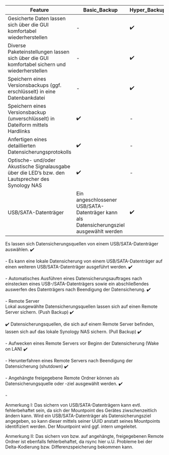 
| Feature |	Basic_Backup	| Hyper_Backup |
| ------------- | ------------- | ------------------- |
| Gesicherte Daten lassen sich über die GUI komfortabel wiederherstellen	| - | ✔️ |
| Diverse Paketeinstellungen lassen sich über die GUI komfortabel sichern und wiederherstellen	 | - | ✔️ |
| Speichern eines Versionsbackups (ggf. erschlüsselt) in eine Datenbankdatei | - | ✔️ |
| Speichern eines Versionsbackup (unverschlüsselt) in Dateiform mittels Hardlinks | ✔️ | - |
| Anfertigen eines detaillierten Datensicherungsprotokolls | ✔️ | - |
| Optische- und/oder Akustische Signalausgabe über die LED’s bzw. den Lautsprecher des Synology NAS | ✔️ | - |
| USB/SATA-Datenträger | Ein angeschlossener USB/SATA-Datenträger kann als Datensicherungsziel ausgewählt werden | ✔️ | ✔️ |
Es lassen sich Datensicherungsquellen von einem USB/SATA-Datenträger auswählen.
✔️​

-​
Es kann eine lokale Datensicherung von einem USB/SATA-Datenträger auf einen weiteren USB/SATA-Datenträger ausgeführt werden.
✔️​

-​
Automatisches Ausführen eines Datensicherungsauftrages nach einstecken eines USB-/SATA-Datenträgers sowie ein abschließendes auswerfen des Datenträgers nach Beendigung der Datensicherung.
✔️​

-​
Remote Server		
Lokal ausgewählte Datensicherungsquellen lassen sich auf einen Remote Server sichern. (Push Backup)
✔️​

✔️​
Datensicherungsquellen, die sich auf einem Remote Server befinden, lassen sich auf das lokale Synology NAS sichern. (Pull Backup)
✔️​

-​
Aufwecken eines Remote Servers vor Beginn der Datensicherung (Wake on LAN)
✔️​

-​
Herunterfahren eines Remote Servers nach Beendigung der Datensicherung (shutdown)
✔️​

-​
Angehängte freigegebene Remote Ordner können als Datensicherungsquelle oder -ziel ausgewählt werden.
✔️​

-​

Anmerkung I:
Das sichern von USB/SATA-Datenträgern kann evtl. fehlerbehaftet sein, da sich der Mountpoint des Gerätes ziwschenzeitlich ändern kann. Wird ein USB/SATA-Datenträger als Datensicherungsziel angegeben, so kann dieser mittels seiner UUID anstatt seines Mountpoints identifiziert werden. Der Mountpoint wird ggf. intern umgeleitet.

Anmerkung II:
Das sichern von bzw. auf angehängte, freigegebenen Remote Ordner ist ebenfalls fehlerbehaftet, da rsync hier u.U. Probleme bei der Delta-Kodierung bzw. Differenzspeicherung bekommen kann.
